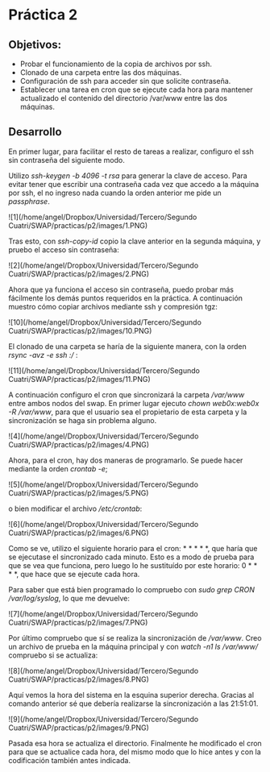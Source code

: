# Práctica 2

## Objetivos:

- Probar el funcionamiento de la copia de archivos por ssh.
- Clonado de una carpeta entre las dos máquinas.
- Configuración de ssh para acceder sin que solicite contraseña.
- Establecer una tarea en cron que se ejecute cada hora para mantener
  actualizado el contenido del directorio /var/www entre las dos máquinas.

## Desarrollo

En primer lugar, para facilitar el resto de tareas a realizar, configuro el ssh sin contraseña del siguiente modo.

Utilizo *ssh-keygen -b 4096 -t rsa* para generar la clave de acceso. Para evitar tener que escribir una contraseña cada vez que accedo a la máquina por ssh, el no ingreso nada cuando la orden anterior me pide un *passphrase*.

![1](/home/angel/Dropbox/Universidad/Tercero/Segundo Cuatri/SWAP/practicas/p2/images/1.PNG)



Tras esto, con *ssh-copy-id <ip>* copio la clave anterior en la segunda máquina, y pruebo el acceso sin contraseña:

![2](/home/angel/Dropbox/Universidad/Tercero/Segundo Cuatri/SWAP/practicas/p2/images/2.PNG)



Ahora que ya funciona el acceso sin contraseña, puedo probar más fácilmente los demás puntos requeridos en la práctica. A continuación muestro cómo copiar archivos mediante ssh y compresión tgz:

![10](/home/angel/Dropbox/Universidad/Tercero/Segundo Cuatri/SWAP/practicas/p2/images/10.PNG)



El clonado de una carpeta se haría de la siguiente manera, con la orden *rsync -avz -e ssh <maquina1>:/<directorio> <directorio>*:

![11](/home/angel/Dropbox/Universidad/Tercero/Segundo Cuatri/SWAP/practicas/p2/images/11.PNG)



A continuación configuro el cron que sincronizará la carpeta */var/www* entre ambos nodos del swap. En primer lugar ejecuto *chown web0x:web0x -R /var/www*, para que el usuario sea el propietario de esta carpeta y la sincronización se haga sin problema alguno.

![4](/home/angel/Dropbox/Universidad/Tercero/Segundo Cuatri/SWAP/practicas/p2/images/4.PNG)



Ahora, para el cron, hay dos maneras de programarlo. Se puede hacer mediante la orden *crontab -e*;

![5](/home/angel/Dropbox/Universidad/Tercero/Segundo Cuatri/SWAP/practicas/p2/images/5.PNG)



o bien modificar el archivo */etc/crontab*:

![6](/home/angel/Dropbox/Universidad/Tercero/Segundo Cuatri/SWAP/practicas/p2/images/6.PNG)



Como se ve, utilizo el siguiente horario para el cron: * * * * *, que haría que se ejecutase el sincronizado cada minuto. Esto es a modo de prueba para que se vea que funciona, pero luego lo he sustituído por este horario: 0 * * * *, que hace que se ejecute cada hora.

Para saber que está bien programado lo compruebo con *sudo grep CRON /var/log/syslog*, lo que me devuelve:

![7](/home/angel/Dropbox/Universidad/Tercero/Segundo Cuatri/SWAP/practicas/p2/images/7.PNG)



Por último compruebo que sí se realiza la sincronización de */var/www*. Creo un archivo de prueba en la máquina principal y con *watch -n1 ls /var/www/* compruebo si se actualiza:

![8](/home/angel/Dropbox/Universidad/Tercero/Segundo Cuatri/SWAP/practicas/p2/images/8.PNG)



Aquí vemos la hora del sistema en la esquina superior derecha. Gracias al comando anterior sé que debería realizarse la sincronización a las 21:51:01.

![9](/home/angel/Dropbox/Universidad/Tercero/Segundo Cuatri/SWAP/practicas/p2/images/9.PNG)



Pasada esa hora se actualiza el directorio. Finalmente he modificado el cron para que se actualice cada hora, del mismo modo que lo hice antes y con la codificación también antes indicada.